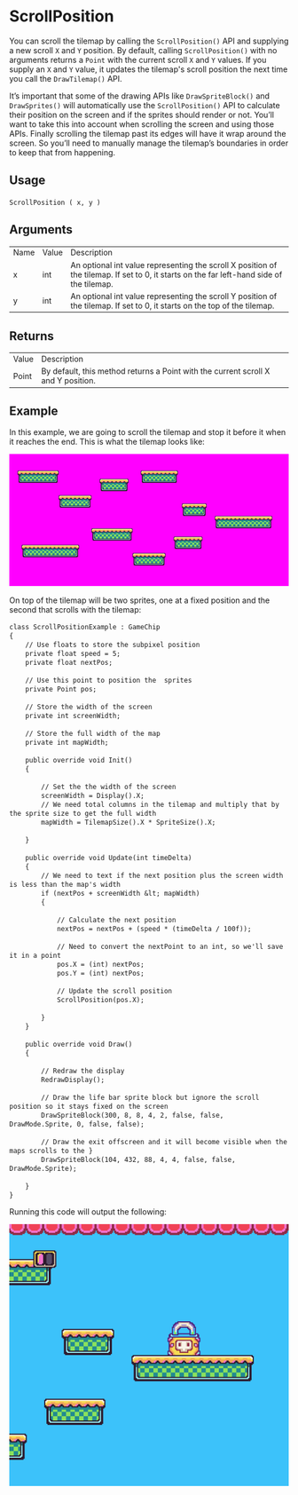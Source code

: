 # ScrollPosition

You can scroll the tilemap by calling the `ScrollPosition()` API and supplying a new scroll `X` and `Y` position. By default, calling `ScrollPosition()` with no arguments returns a `Point` with the current scroll `X` and `Y` values. If you supply an `X` and `Y` value, it updates the tilemap's scroll position the next time you call the `DrawTilemap()` API.

It’s important that some of the drawing APIs like `DrawSpriteBlock()` and `DrawSprites()` will automatically use the `ScrollPosition()` API to calculate their position on the screen and if the sprites should render or not. You’ll want to take this into account when scrolling the screen and using those APIs. Finally scrolling the tilemap past its edges will have it wrap around the screen. So you’ll need to manually manage the tilemap’s boundaries in order to keep that from happening.

## Usage

`ScrollPosition ( x, y )`

## Arguments

<table>
  <tr>
    <td>Name</td>
    <td>Value</td>
    <td>Description</td>
  </tr>
  <tr>
    <td>x</td>
    <td>int</td>
    <td>An optional int value representing the scroll X position of the tilemap. If set to 0, it starts on the far left-hand side of the tilemap.</td>
  </tr>
  <tr>
    <td>y</td>
    <td>int</td>
    <td>An optional int value representing the scroll Y position of the tilemap. If set to 0, it starts on the top of the tilemap.</td>
  </tr>
</table>


## Returns

<table>
  <tr>
    <td>Value</td>
    <td>Description</td>
  </tr>
  <tr>
    <td>Point</td>
    <td>By default, this method returns a Point with the current scroll X and Y position.</td>
  </tr>
</table>


## Example

In this example, we are going to scroll the tilemap and stop it before it when it reaches the end. This is what the tilemap looks like:

<p style="text-align:center"><img src="images/ScrollPosition_image_0.png" /></p>

On top of the tilemap will be two sprites, one at a fixed position and the second that scrolls with the tilemap:

    class ScrollPositionExample : GameChip
    {
        // Use floats to store the subpixel position
        private float speed = 5;
        private float nextPos;

        // Use this point to position the  sprites
        private Point pos;

        // Store the width of the screen
        private int screenWidth;
        
        // Store the full width of the map
        private int mapWidth;

        public override void Init()
        {

            // Set the the width of the screen
            screenWidth = Display().X;
            // We need total columns in the tilemap and multiply that by the sprite size to get the full width
            mapWidth = TilemapSize().X * SpriteSize().X;

        }

        public override void Update(int timeDelta)
        {
            // We need to text if the next position plus the screen width is less than the map's width
            if (nextPos + screenWidth &lt; mapWidth)
            {

                // Calculate the next position
                nextPos = nextPos + (speed * (timeDelta / 100f));

                // Need to convert the nextPoint to an int, so we'll save it in a point
                pos.X = (int) nextPos;
                pos.Y = (int) nextPos;

                // Update the scroll position
                ScrollPosition(pos.X);

            }
        }

        public override void Draw()
        { 

            // Redraw the display
            RedrawDisplay();

            // Draw the life bar sprite block but ignore the scroll position so it stays fixed on the screen
            DrawSpriteBlock(300, 8, 8, 4, 2, false, false, DrawMode.Sprite, 0, false, false);

            // Draw the exit offscreen and it will become visible when the maps scrolls to the }
            DrawSpriteBlock(104, 432, 88, 4, 4, false, false, DrawMode.Sprite);

        }
    }

Running this code will output the following:

<p style="text-align:center"><img src="images/ScrollPositionOutput_image_0.png" /></p>



